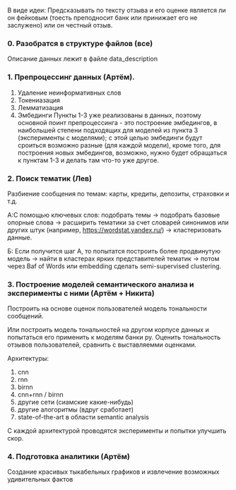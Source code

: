 В виде идеи:
Предсказывать по тексту отзыва и его оценке является ли он фейковым (тоесть преподносит банк или принижает его не заслужено) или он честный отзыв. 

### 0. Разобратся в структуре файлов (все)
  Описание данных лежит в файле data_description
### 1. Препроцессинг данных (Артём).
1. Удаление неинформативных слов
2. Токениазация
3. Лемматизация 
4. Эмбединги 
Пункты 1-3 уже реализованы в данных, поэтому основной поинт препроцессинга - это построение эмбедингов, в наибольшей степени подходящих для моделей из пункта 3 (эксперименты с моделями); с этой целью эмбединги будут сроиться возможно разные (для каждой модели), кроме того, для построения новых эмбедингов, возможно, нужно будет обращаться к пунктам 1-3 и делать там что-то уже другое.
### 2. Поиск тематик (Лев)
  Разбиение сообщения по темам: карты, кредиты, депозиты, страховки и т.д.
  
  A:С помощью ключевых слов: подобрать темы -> подобрать базовые опорные слова -> расширить тематики за счет словарей синонимов или других штук (например, https://wordstat.yandex.ru/) -> кластеризовать данные.
 
  Б: Если получится шаг А, то попытатся построить более продвинутую модель -> найти в кластерах ярких представителей тематик -> потом через Baf of Words или embedding сделать semi-supervised clustering.
  
  ### 3. Построение моделей семантического анализа и эксперименты с ними (Артём + Никита)

Построить на основе оценок пользователей модель тональности сообщений.

Или построить модель тональностей на другом корпусе данных и попытаться его применить к моделям банки ру. Оценить тональность отзывов пользователей, сравнить с выставляемми оценками.

Архитектуры:
1. cnn
2. rnn
3. birnn
4. cnn+rnn / birnn
5. другие сети (сиамские какие-нибудь)
6. другие алогоритмы (вдруг сработает)
7. state-of-the-art в области semantic analysis

C каждой архитектурой проводятся эксперименты и попытки улучшить скор.

### 4. Подготовка аналитики (Артём)
  Создание красивых тыкабельных графиков и извлечение возможных удивительных фактов 
  

